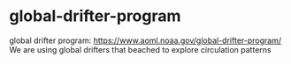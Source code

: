 # global-drifter-program
global drifter program: https://www.aoml.noaa.gov/global-drifter-program/
We are using global drifters that beached to explore circulation patterns
